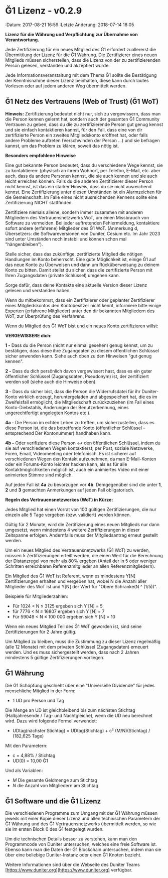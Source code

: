 Ğ1 Lizenz - v0.2.9
===================

:Datum: 2017-08-21 16:59
:Letzte Änderung: 2018-07-14 18:05

**Lizenz für die Währung und Verpflichtung zur Übernahme von Verantwortung.**

Jede Zertifizierung für ein neues Mitglied des Ğ1 erfordert zuallererst die Übermittlung der Lizenz für die Ğ1 Währung.
Die Zertifizierer eines neuen Mitglieds müssen sicherstellen, dass die Lizenz von der zu zertifizierenden Person gelesen, verstanden und akzeptiert wurde.

Jede Informationsveranstaltung mit dem Thema Ğ1 sollte die Bestätigung der Kenntnisnahme dieser Lizenz beinhalten, diese kann durch lautes Vorlesen oder auf jedem anderen Weg übermittelt werden.

Ğ1 Netz des Vertrauens (Web of Trust) (Ğ1 WoT)
----------------------------------------------

**Hinweis:** Zertifizierung bedeutet nicht nur, sich zu vergewissern, dass man die Person kennen gelernt hat, sondern auch der gesamten Ğ1 Community Vertrauen zu geben, dass du die zu zertifizierende Person gut genug kennst und sie einfach kontaktieren kannst, für den Fall, dass eine von dir zertifizierte Person ein zweites Mitgliedskonto eröffnet hat, oder falls andere Probleme auftreten (Verschwinden der Person ...) und sie befragen kannst, um das Problem zu klären, soweit das nötig ist.

**Besonders empfohlene Hinweise**

Eine gut bekannte Person bedeutet, dass du verschiedene Wege kennst, sie zu kontaktieren: (physisch an ihrem Wohnort, per Telefon, E-Mail, etc. aber auch, dass du andere Personen kennst, die sie auch kennen und sie auch leicht erreichen können. Falls du die anderen Zertifizierer dieser Person nicht kennst, ist das ein starker Hinweis, dass du sie nicht ausreichend kennst. Eine Zertifizierung unter diesen Umständen ist ein Alarmzeichen für die Gemeinschaft.
Im Falle eines nicht ausreichenden Kennens sollte eine Zertifizierung NICHT stattfinden.

Zertifiziere niemals alleine, sondern immer zusammen mit anderen Mitgliedern des Vertrauensnetzwerks WoT, um einen Missbrauch von Software zu vermeiden. Bei jeder auftretenden Fehlermeldung, kontaktiere sofort andere (erfahrene) Mitglieder des Ğ1 WoT. (Anmerkung d, Übersetzers: die Softwareversionen von Duniter, Cesium etc. Im Jahr 2023 sind unter Umständen noch instabil und können schon mal "hängenbleiben").

Stelle sicher, dass das zukünftige, zertifizierte Mitglied die nötigen Handlungen im Konto beherrscht. Eine gute Möglichkeit ist, einige Ğ1 auf das neue Konto zu Überweisen und dann um Rücküberweisung zu deinem Konto zu bitten. Damit stellst du sicher, dass die zertifizierte Person mit Ihren Zugangsdaten (private Schlüssel) umgehen kann.

Sorge dafür, dass deine Kontakte eine aktuelle Version dieser Lizenz gelesen und verstanden haben.

Wenn du mitbekommst, dass ein Zertifizierer oder geplanter Zertifizierer eines Mitgliedskontos den Kontobesitzer nicht kennt, informiere bitte einige Experten (erfahrene Mitglieder) unter den dir bekannten Mitgliedern des WoT, zur Überprüfung des Verfahrens.

Wenn du Mitglied des Ğ1 WoT bist und ein neues Konto zertifizieren willst:

**VERGEWISSERE dich:**

**1 -** Dass du die Person (nicht nur einmal gesehen) genug kennst, um zu bestätigen, dass diese ihre Zugangdaten zu diesem öffentlichen Schlüssel sicher anwenden kann.
Siehe auch oben zu den Hinweisen "gut genug kennen".

**2 -** Dass du dich persönlich davon vergewissert hast, dass es ein guter öffentlicher Schlüssel (Zugangsdaten, Pseudonym) ist, der zertifiziert werden soll (siehe auch die Hinweise oben).

**3 -** Dass du sicher bist, dass die Person die Widerrufsdatei für ihr Duniter-Konto wirklich erzeugt, heruntergeladen und abgespeichert hat, die es im Zweifelsfall ermöglicht, die Mitgliedschaft zurückzuziehen (im Fall eines Konto-Diebstahls, Änderungen der Benutzerkennung, eines ungerechtfertigt angelegten Kontos etc.).

**4a -** Die Person im echten Leben zu treffen, um sicherzustellen, dass es diese Person ist, die das betreffende Konto (öffentlicher Schlüssel – entsprechend Der Kontonummer) handhaben kann.

**4b -** Oder verifiziere diese Person <-> den öffentlichen Schlüssel, indem du sie auf verschiedenen Wegen kontaktierst, per Post, soziale Netzwerke, Foren, Email, Videomeeting oder telefonisch. Es ist sicherer auf verschiedenen Wegen den Kontakt aufzunehmen, da man E-Mail-Konten oder ein Forums-Konto leichter hacken kann, als es für alle Kontaktmöglichkeiten möglich ist, auch ein animiertes Video mit einer animierten Stimme sind möglich.

Auf jeden Fall ist **4a** zu bevorzugen vor **4b**. Demgegenüber sind die unter **1**, **2** und **3** gemachten Anmerkungen auf jeden Fall obligatorisch.

**Regeln des Vertrauensnetzwerkes (WoT) in Kürze:**

Jedes Mitglied hat einen Vorrat von 100 gültigen Zertifizierungen, die nur einzeln alle 5 Tage vergeben (bzw. validiert) werden können.

Gültig für 2 Monate, wird die Zertifizierung eines neuen Mitglieds nur dann umgesetzt, wenn mindestens 4 weitere Zertifizierungen in dieser Zeitspanne erfolgen. Andernfalls muss der Mitgliedsantrag erneut gestellt werden.

Um ein neues Mitglied des Vertrauensnetzwerks (Ğ1 WoT) zu werden, müssen 5 Zertifizierungen erteilt werden, die einen Wert für die Berechnung der Distanzregel von mehr als 80% ergeben (Anteil der in 5 oder weniger Schritten erreichbaren Referenzmitglieder an allen Referenzmitgliedern).

Ein Mitglied des Ğ1 WoT ist Referent, wenn es mindestens Y[N] Zertifizierungen erhalten und vergeben hat, wobei N die Anzahl aller Mitglieder des WoT ist und Y[N] der Wert für "Obere Schranke(N ^ (1/5))".

Beispiele für Mitgliederzahlen:

* Für 1024 < N ≤ 3125 ergeben sich Y [N] = 5
* für 7776 < N ≤ 16807 ergeben sich Y [N] = 7
* Für 59049 < N ≤ 100 000 ergeben sich Y [N] = 10

Wenn ein neues Mitglied Teil des Ğ1 WoT geworden ist, sind seine Zertifizierungen für 2 Jahre gültig.

Um Mitglied zu bleiben, muss die Zustimmung zu dieser Lizenz regelmäßig (alle 12 Monate) mit dem privaten Schlüssel (Zugangsdaten) erneuert werden. Und es muss sichergestellt werden, dass nach 2 Jahren mindestens 5 gültige Zertifizierungen vorliegen.

Ğ1 Währung
----------

Die Ğ1 Schöpfung geschieht über eine "Universelle Dividende" für jedes menschliche Mitglied in der Form:

* 1 UD pro Person und Tag

Die Menge an UD ist gleichbleibend bis zum nächsten Stichtag (Halbjahresende /  Tag- und Nachtgleiche), wenn die UD neu berechnet wird. Dazu wird folgende Formel verwendet:

* UDtag(nächster Stichtag) = UDtag(Stichtag) + c² (M/N)(Stichtag) / (182,625 Tage)

Mit den Parametern:

* c = 4,88% / Stichtag
* UD(0) = 10,00 Ğ1

Und als Variablen:

* _M_ Die gesamte Geldmenge zum Stichtag
* _N_ die Anzahl von Mitgliedern am Stichtag

Ğ1 Software und die Ğ1 Lizenz
-----------------------------

Die verschiedenen Programme zum Umgang mit der Ğ1 Währung müssen jeweils mit einer Kopie dieser Lizenz und allen technischen Parametern der Ğ1 Währung und des Ğ1 Vertrauensnetzwerks übermittelt werden, so wie sie im ersten Block 0 des Ğ1 festgelegt wurden.

Um die technischen Details besser zu verstehen, kann man den Programmcode von Duniter untersuchen, welches eine freie Software ist. Ebenso kann man die Daten der Ğ1 Blockchain untersuchen, indem man sie über eine beliebige Duniter-Instanz oder einen Ğ1 Knoten bezieht.

Weitere Informationen sind über die Webseite des Duniter Teams [https://www.duniter.org](https://www.duniter.org) verfügbar.
